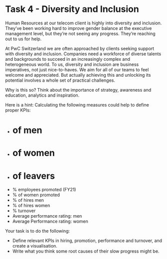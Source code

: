 # Task 4 - Diversity and Inclusion

Human Resources at our telecom client is highly into diversity and inclusion. They’ve been working hard to improve gender balance at the executive management level, but they’re not seeing any progress. They’re reaching out to us for help.

At PwC Switzerland we are often approached by clients seeking support with diversity and inclusion. Companies need a workforce of diverse talents and backgrounds to succeed in an increasingly complex and heterogeneous world. To us, diversity and inclusion are business imperatives, not just nice-to-haves. We aim for all of our teams to feel welcome and appreciated. But actually achieving this and unlocking its potential involves a whole set of practical challenges.

Why is this so?
Think about the importance of strategy, awareness and education, analytics and inspiration. 


Here is a hint: Calculating the following measures could help to define proper KPIs:

- # of men
- # of women
- # of leavers
- % employees promoted (FY21)
- % of women promoted
- % of hires men
- % of hires women
- % turnover 
- Average performance rating: men
- Average Performance rating: women


Your task is to do the following:

- Define relevant KPIs in hiring, promotion, performance and turnover, and create a visualisation.
- Write what you think some root causes of their slow progress might be.

